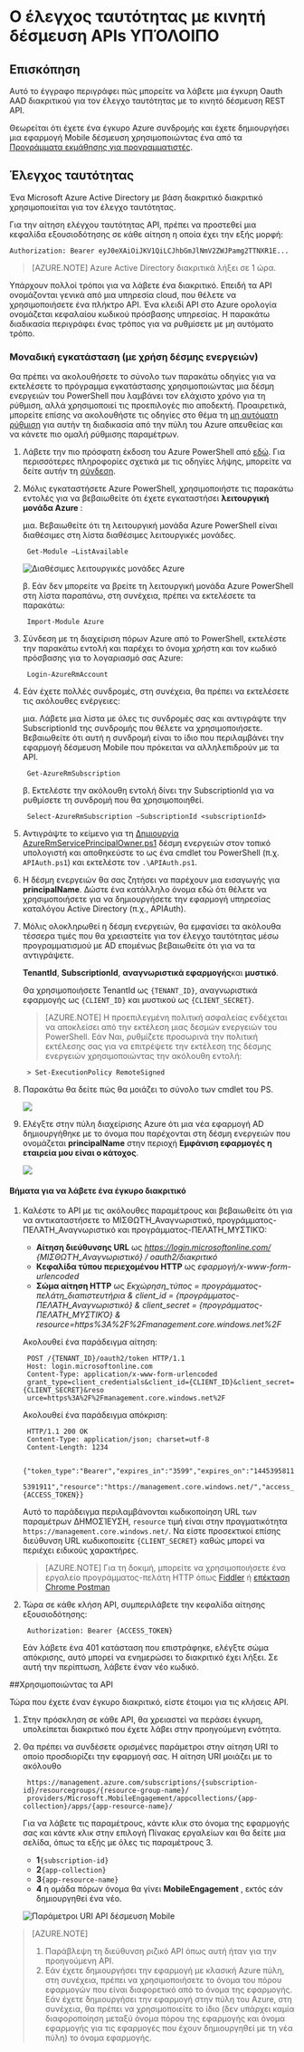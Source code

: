 <properties 
    pageTitle="Ο έλεγχος ταυτότητας με κινητή δέσμευση APIs ΥΠΌΛΟΙΠΟ"
    description="Περιγράφει τον τρόπο για τον έλεγχο ταυτότητας με Azure Mobile δέσμευση REST API" 
    services="mobile-engagement" 
    documentationCenter="mobile" 
    authors="piyushjo"
    manager="erikre"
    editor=""/>

<tags
    ms.service="mobile-engagement"
    ms.devlang="na"
    ms.topic="article"
    ms.tgt_pltfrm="mobile-multiple"
    ms.workload="mobile" 
    ms.date="10/05/2016"
    ms.author="wesmc;ricksal"/>

# <a name="authenticate-with-mobile-engagement-rest-apis"></a>Ο έλεγχος ταυτότητας με κινητή δέσμευση APIs ΥΠΌΛΟΙΠΟ

## <a name="overview"></a>Επισκόπηση

Αυτό το έγγραφο περιγράφει πώς μπορείτε να λάβετε μια έγκυρη Oauth AAD διακριτικού για τον έλεγχο ταυτότητας με το κινητό δέσμευση REST API. 

Θεωρείται ότι έχετε ένα έγκυρο Azure συνδρομής και έχετε δημιουργήσει μια εφαρμογή Mobile δέσμευση χρησιμοποιώντας ένα από τα [Προγράμματα εκμάθησης για προγραμματιστές](mobile-engagement-windows-store-dotnet-get-started.md).

## <a name="authentication"></a>Έλεγχος ταυτότητας

Ένα Microsoft Azure Active Directory με βάση διακριτικό διακριτικό χρησιμοποιείται για τον έλεγχο ταυτότητας. 

Για την αίτηση ελέγχου ταυτότητας API, πρέπει να προστεθεί μια κεφαλίδα εξουσιοδότησης σε κάθε αίτηση η οποία έχει την εξής μορφή:

    Authorization: Bearer eyJ0eXAiOiJKV1QiLCJhbGmJlNmV2ZWJPamg2TTNXR1E...

>[AZURE.NOTE] Azure Active Directory διακριτικά λήξει σε 1 ώρα.

Υπάρχουν πολλοί τρόποι για να λάβετε ένα διακριτικό. Επειδή τα API ονομάζονται γενικά από μια υπηρεσία cloud, που θέλετε να χρησιμοποιήσετε ένα πλήκτρο API. Ένα κλειδί API στο Azure ορολογία ονομάζεται κεφαλαίου κωδικού πρόσβασης υπηρεσίας. Η παρακάτω διαδικασία περιγράφει ένας τρόπος για να ρυθμίσετε με μη αυτόματο τρόπο.

### <a name="one-time-setup-using-script"></a>Μοναδική εγκατάσταση (με χρήση δέσμης ενεργειών)

Θα πρέπει να ακολουθήσετε το σύνολο των παρακάτω οδηγίες για να εκτελέσετε το πρόγραμμα εγκατάστασης χρησιμοποιώντας μια δέσμη ενεργειών του PowerShell που λαμβάνει τον ελάχιστο χρόνο για τη ρύθμιση, αλλά χρησιμοποιεί τις προεπιλογές πιο αποδεκτή. Προαιρετικά, μπορείτε επίσης να ακολουθήστε τις οδηγίες στο θέμα τη [μη αυτόματη ρύθμιση](mobile-engagement-api-authentication-manual.md) για αυτήν τη διαδικασία από την πύλη του Azure απευθείας και να κάνετε πιο ομαλή ρύθμισης παραμέτρων. 

1. Λάβετε την πιο πρόσφατη έκδοση του Azure PowerShell από [εδώ](http://aka.ms/webpi-azps). Για περισσότερες πληροφορίες σχετικά με τις οδηγίες λήψης, μπορείτε να δείτε αυτήν τη [σύνδεση](../powershell-install-configure.md).  

2. Μόλις εγκαταστήσετε Azure PowerShell, χρησιμοποιήστε τις παρακάτω εντολές για να βεβαιωθείτε ότι έχετε εγκαταστήσει **λειτουργική μονάδα Azure** :

    μια. Βεβαιωθείτε ότι τη λειτουργική μονάδα Azure PowerShell είναι διαθέσιμες στη λίστα διαθέσιμες λειτουργικές μονάδες. 
    
        Get-Module –ListAvailable 

    ![Διαθέσιμες λειτουργικές μονάδες Azure][1]
        
    β. Εάν δεν μπορείτε να βρείτε τη λειτουργική μονάδα Azure PowerShell στη λίστα παραπάνω, στη συνέχεια, πρέπει να εκτελέσετε τα παρακάτω:
        
        Import-Module Azure 
        
3. Σύνδεση με τη διαχείριση πόρων Azure από το PowerShell, εκτελέστε την παρακάτω εντολή και παρέχει το όνομα χρήστη και τον κωδικό πρόσβασης για το λογαριασμό σας Azure: 
        
        Login-AzureRmAccount

4. Εάν έχετε πολλές συνδρομές, στη συνέχεια, θα πρέπει να εκτελέσετε τις ακόλουθες ενέργειες:

    μια. Λάβετε μια λίστα με όλες τις συνδρομές σας και αντιγράψτε την SubscriptionId της συνδρομής που θέλετε να χρησιμοποιήσετε. Βεβαιωθείτε ότι αυτή η συνδρομή είναι το ίδιο που περιλαμβάνει την εφαρμογή δέσμευση Mobile που πρόκειται να αλληλεπιδρούν με τα API. 

        Get-AzureRmSubscription

    β. Εκτελέστε την ακόλουθη εντολή δίνει την SubscriptionId για να ρυθμίσετε τη συνδρομή που θα χρησιμοποιηθεί.

        Select-AzureRmSubscription –SubscriptionId <subscriptionId>

5. Αντιγράψτε το κείμενο για τη [Δημιουργία AzureRmServicePrincipalOwner.ps1](https://raw.githubusercontent.com/matt-gibbs/azbits/master/src/New-AzureRmServicePrincipalOwner.ps1) δέσμη ενεργειών στον τοπικό υπολογιστή και αποθηκεύστε το ως ένα cmdlet του PowerShell (π.χ. `APIAuth.ps1`) και εκτελέστε τον `.\APIAuth.ps1`. 
    
6. Η δέσμη ενεργειών θα σας ζητήσει να παρέχουν μια εισαγωγής για **principalName**. Δώστε ένα κατάλληλο όνομα εδώ ότι θέλετε να χρησιμοποιήσετε για να δημιουργήσετε την εφαρμογή υπηρεσίας καταλόγου Active Directory (π.χ., APIAuth). 

7. Μόλις ολοκληρωθεί η δέσμη ενεργειών, θα εμφανίσει τα ακόλουθα τέσσερα τιμές που θα χρειαστείτε για τον έλεγχο ταυτότητας μέσω προγραμματισμού με AD επομένως βεβαιωθείτε ότι για να τα αντιγράψετε. 
        
    **TenantId**, **SubscriptionId**, **αναγνωριστικά εφαρμογής**και **μυστικό**.

    Θα χρησιμοποιήσετε TenantId ως `{TENANT_ID}`, αναγνωριστικά εφαρμογής ως `{CLIENT_ID}` και μυστικού ως `{CLIENT_SECRET}`.

    > [AZURE.NOTE] Η προεπιλεγμένη πολιτική ασφαλείας ενδέχεται να αποκλείσει από την εκτέλεση μιας δεσμών ενεργειών του PowerShell. Εάν Ναι, ρυθμίζετε προσωρινά την πολιτική εκτέλεσης σας για να επιτρέψετε την εκτέλεση της δέσμης ενεργειών χρησιμοποιώντας την ακόλουθη εντολή:

        > Set-ExecutionPolicy RemoteSigned

8. Παρακάτω θα δείτε πώς θα μοιάζει το σύνολο των cmdlet του PS. 

    ![][3]

9. Ελέγξτε στην πύλη διαχείρισης Azure ότι μια νέα εφαρμογή AD δημιουργήθηκε με το όνομα που παρέχονται στη δέσμη ενεργειών που ονομάζεται **principalName** στην περιοχή **Εμφάνιση εφαρμογές η εταιρεία μου είναι ο κάτοχος**.

    ![][4]

#### <a name="steps-to-get-a-valid-token"></a>Βήματα για να λάβετε ένα έγκυρο διακριτικό

1. Καλέστε το API με τις ακόλουθες παραμέτρους και βεβαιωθείτε ότι για να αντικαταστήσετε το ΜΙΣΘΩΤΉ\_Αναγνωριστικό, προγράμματος-ΠΕΛΆΤΗ\_Αναγνωριστικό και προγράμματος-ΠΕΛΆΤΗ\_ΜΥΣΤΙΚΌ:

    - **Αίτηση διεύθυνσης URL** ως *https://login.microsoftonline.com/ {ΜΙΣΘΩΤΉ\_Αναγνωριστικό} / oauth2/διακριτικό*
    - **Κεφαλίδα τύπου περιεχομένου HTTP** ως *εφαρμογή/x-www-form-urlencoded*
    - **Σώμα αίτηση HTTP** ως *Εκχώρηση\_τύπος = προγράμματος-πελάτη\_διαπιστευτήρια & client_id = {προγράμματος-ΠΕΛΆΤΗ\_Αναγνωριστικό} & client_secret = {προγράμματος-ΠΕΛΆΤΗ\_ΜΥΣΤΙΚΌ} & resource=https%3A%2F%2Fmanagement.core.windows.net%2F*

    Ακολουθεί ένα παράδειγμα αίτηση:

        POST /{TENANT_ID}/oauth2/token HTTP/1.1
        Host: login.microsoftonline.com
        Content-Type: application/x-www-form-urlencoded
        grant_type=client_credentials&client_id={CLIENT_ID}&client_secret={CLIENT_SECRET}&reso
        urce=https%3A%2F%2Fmanagement.core.windows.net%2F

    Ακολουθεί ένα παράδειγμα απόκριση:

        HTTP/1.1 200 OK
        Content-Type: application/json; charset=utf-8
        Content-Length: 1234
    
        {"token_type":"Bearer","expires_in":"3599","expires_on":"1445395811","not_before":"144
        5391911","resource":"https://management.core.windows.net/","access_token":{ACCESS_TOKEN}}

    Αυτό το παράδειγμα περιλαμβάνονται κωδικοποίηση URL των παραμέτρων ΔΗΜΟΣΊΕΥΣΗ, `resource` τιμή είναι στην πραγματικότητα `https://management.core.windows.net/`. Να είστε προσεκτικοί επίσης διεύθυνση URL κωδικοποιείτε `{CLIENT_SECRET}` καθώς μπορεί να περιέχει ειδικούς χαρακτήρες.

    > [AZURE.NOTE] Για τη δοκιμή, μπορείτε να χρησιμοποιήσετε ένα εργαλείο προγράμματος-πελάτη HTTP όπως [Fiddler](http://www.telerik.com/fiddler) ή [επέκταση Chrome Postman](https://chrome.google.com/webstore/detail/postman/fhbjgbiflinjbdggehcddcbncdddomop) 

2. Τώρα σε κάθε κλήση API, συμπεριλάβετε την κεφαλίδα αίτησης εξουσιοδότησης:

        Authorization: Bearer {ACCESS_TOKEN}

    Εάν λάβετε ένα 401 κατάσταση που επιστράφηκε, ελέγξτε σώμα απόκρισης, αυτό μπορεί να ενημερώσει το διακριτικό έχει λήξει. Σε αυτή την περίπτωση, λάβετε έναν νέο κωδικό.

##<a name="using-the-apis"></a>Χρησιμοποιώντας τα API

Τώρα που έχετε έναν έγκυρο διακριτικό, είστε έτοιμοι για τις κλήσεις API.

1. Στην πρόσκληση σε κάθε API, θα χρειαστεί να περάσει έγκυρη, υπολείπεται διακριτικό που έχετε λάβει στην προηγούμενη ενότητα.

2. Θα πρέπει να συνδέσετε ορισμένες παράμετροι στην αίτηση URI το οποίο προσδιορίζει την εφαρμογή σας. Η αίτηση URI μοιάζει με το ακόλουθο

        https://management.azure.com/subscriptions/{subscription-id}/resourcegroups/{resource-group-name}/
        providers/Microsoft.MobileEngagement/appcollections/{app-collection}/apps/{app-resource-name}/

    Για να λάβετε τις παραμέτρους, κάντε κλικ στο όνομα της εφαρμογής σας και κάντε κλικ στην επιλογή Πίνακας εργαλείων και θα δείτε μια σελίδα, όπως τα εξής με όλες τις παραμέτρους 3.

    - **1**`{subscription-id}`
    - **2**`{app-collection}`
    - **3**`{app-resource-name}`
    - **4** η ομάδα πόρων όνομα θα γίνει **MobileEngagement** , εκτός εάν δημιουργηθεί ένα νέο. 

    ![Παράμετροι URI API δέσμευση Mobile][2]

>[AZURE.NOTE] <br/>
>1. Παράβλεψη τη διεύθυνση ριζικό API όπως αυτή ήταν για την προηγούμενη API.<br/>
>2. Εάν έχετε δημιουργήσει την εφαρμογή με κλασική Azure πύλη, στη συνέχεια, πρέπει να χρησιμοποιήσετε το όνομα του πόρου εφαρμογών που είναι διαφορετικό από το όνομα της εφαρμογής. Εάν έχετε δημιουργήσει την εφαρμογή στην πύλη του Azure, στη συνέχεια, θα πρέπει να χρησιμοποιείτε το ίδιο (δεν υπάρχει καμία διαφοροποίηση μεταξύ όνομα πόρου της εφαρμογής και όνομα εφαρμογής για τις εφαρμογές που έχουν δημιουργηθεί με τη νέα πύλη) το όνομα εφαρμογής.  

<!-- Images -->
[1]: ./media/mobile-engagement-api-authentication/azure-module.png
[2]: ./media/mobile-engagement-api-authentication/mobile-engagement-api-uri-params.png
[3]: ./media/mobile-engagement-api-authentication/ps-cmdlets.png
[4]: ./media/mobile-engagement-api-authentication/ad-app-creation.png




